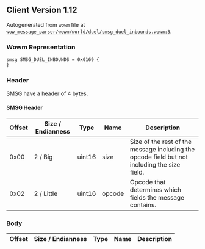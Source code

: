 ## Client Version 1.12

Autogenerated from `wowm` file at [`wow_message_parser/wowm/world/duel/smsg_duel_inbounds.wowm:3`](https://github.com/gtker/wow_messages/tree/main/wow_message_parser/wowm/world/duel/smsg_duel_inbounds.wowm#L3).

### Wowm Representation
```rust,ignore
smsg SMSG_DUEL_INBOUNDS = 0x0169 {
}
```
### Header
SMSG have a header of 4 bytes.

#### SMSG Header
| Offset | Size / Endianness | Type   | Name   | Description |
| ------ | ----------------- | ------ | ------ | ----------- |
| 0x00   | 2 / Big           | uint16 | size   | Size of the rest of the message including the opcode field but not including the size field.|
| 0x02   | 2 / Little        | uint16 | opcode | Opcode that determines which fields the message contains.|
### Body
| Offset | Size / Endianness | Type | Name | Description |
| ------ | ----------------- | ---- | ---- | ----------- |
